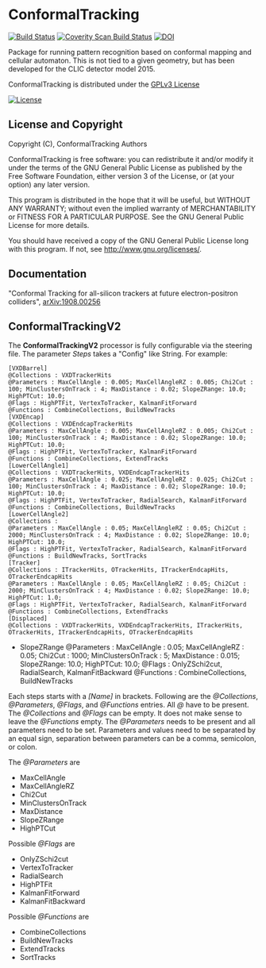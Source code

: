 # ConformalTracking
[![Build Status](https://travis-ci.com/iLCSoft/ConformalTracking.svg?branch=master)](https://travis-ci.com/iLCSoft/ConformalTracking)
[![Coverity Scan Build Status](https://scan.coverity.com/projects/12348/badge.svg)](https://scan.coverity.com/projects/ilcsoft-conformaltracking)
[![DOI](https://zenodo.org/badge/DOI/10.5281/zenodo.2708196.svg)](https://doi.org/10.5281/zenodo.2708196)

Package for running pattern recognition based on conformal mapping and cellular automaton. This is not tied to a given geometry, but has been developed for the CLIC detector model 2015.

ConformalTracking is distributed under the [GPLv3 License](http://www.gnu.org/licenses/gpl-3.0.en.html)

[![License](https://www.gnu.org/graphics/gplv3-127x51.png)](https://www.gnu.org/licenses/gpl-3.0.en.html)


## License and Copyright
Copyright (C), ConformalTracking Authors

ConformalTracking is free software: you can redistribute it and/or modify it under the terms of the GNU General Public License as published by the Free Software Foundation, either version 3 of the License, or (at your option) any later version.

This program is distributed in the hope that it will be useful, but WITHOUT ANY WARRANTY; without even the implied warranty of MERCHANTABILITY or FITNESS FOR A PARTICULAR PURPOSE.  See the GNU General Public License for more details.

You should have received a copy of the GNU General Public License long with this program.  If not, see <http://www.gnu.org/licenses/>.


## Documentation
"Conformal Tracking for all-silicon trackers at future electron-positron colliders", [arXiv:1908.00256](https://arxiv.org/abs/1908.00256)

## ConformalTrackingV2

The **ConformalTrackingV2** processor is fully configurable via the steering
file. The parameter *Steps* takes a "Config" like String.  For example:

    [VXDBarrel]
    @Collections : VXDTrackerHits
    @Parameters : MaxCellAngle : 0.005; MaxCellAngleRZ : 0.005; Chi2Cut : 100; MinClustersOnTrack : 4; MaxDistance : 0.02; SlopeZRange: 10.0; HighPTCut: 10.0;
    @Flags : HighPTFit, VertexToTracker, KalmanFitForward
    @Functions : CombineCollections, BuildNewTracks
    [VXDEncap]
    @Collections : VXDEndcapTrackerHits
    @Parameters : MaxCellAngle : 0.005; MaxCellAngleRZ : 0.005; Chi2Cut : 100; MinClustersOnTrack : 4; MaxDistance : 0.02; SlopeZRange: 10.0; HighPTCut: 10.0;
    @Flags : HighPTFit, VertexToTracker, KalmanFitForward
    @Functions : CombineCollections, ExtendTracks
    [LowerCellAngle1]
    @Collections : VXDTrackerHits, VXDEndcapTrackerHits
    @Parameters : MaxCellAngle : 0.025; MaxCellAngleRZ : 0.025; Chi2Cut : 100; MinClustersOnTrack : 4; MaxDistance : 0.02; SlopeZRange: 10.0; HighPTCut: 10.0;
    @Flags : HighPTFit, VertexToTracker, RadialSearch, KalmanFitForward
    @Functions : CombineCollections, BuildNewTracks
    [LowerCellAngle2]
    @Collections :
    @Parameters : MaxCellAngle : 0.05; MaxCellAngleRZ : 0.05; Chi2Cut : 2000; MinClustersOnTrack : 4; MaxDistance : 0.02; SlopeZRange: 10.0; HighPTCut: 10.0;
    @Flags : HighPTFit, VertexToTracker, RadialSearch, KalmanFitForward
    @Functions : BuildNewTracks, SortTracks
    [Tracker]
    @Collections : ITrackerHits, OTrackerHits, ITrackerEndcapHits, OTrackerEndcapHits
    @Parameters : MaxCellAngle : 0.05; MaxCellAngleRZ : 0.05; Chi2Cut : 2000; MinClustersOnTrack : 4; MaxDistance : 0.02; SlopeZRange: 10.0; HighPTCut: 1.0;
    @Flags : HighPTFit, VertexToTracker, RadialSearch, KalmanFitForward
    @Functions : CombineCollections, ExtendTracks
    [Displaced]
    @Collections : VXDTrackerHits, VXDEndcapTrackerHits, ITrackerHits, OTrackerHits, ITrackerEndcapHits, OTrackerEndcapHits
  * SlopeZRange    @Parameters : MaxCellAngle : 0.05; MaxCellAngleRZ : 0.05; Chi2Cut : 1000; MinClustersOnTrack : 5; MaxDistance : 0.015; SlopeZRange: 10.0; HighPTCut: 10.0;
    @Flags : OnlyZSchi2cut, RadialSearch, KalmanFitBackward
    @Functions : CombineCollections, BuildNewTracks

Each steps starts with a *[Name]* in brackets. Following are the *@Collections*,
*@Parameters*, *@Flags*, and *@Functions* entries. All *@* have to be
present. The *@Collections* and *@Flags* can be empty. It does not make sense to
leave the *@Functions* empty. The *@Parameters* needs to be present and all
parameters need to be set. Parameters and values need to be separated by an
equal sign, separation between parameters can be a comma, semicolon, or colon.

The *@Parameters* are

  * MaxCellAngle
  * MaxCellAngleRZ
  * Chi2Cut
  * MinClustersOnTrack
  * MaxDistance
  * SlopeZRange
  * HighPTCut

Possible *@Flags* are

  * OnlyZSchi2cut
  * VertexToTracker
  * RadialSearch
  * HighPTFit
  * KalmanFitForward
  * KalmanFitBackward

Possible *@Functions* are

  * CombineCollections
  * BuildNewTracks
  * ExtendTracks
  * SortTracks

